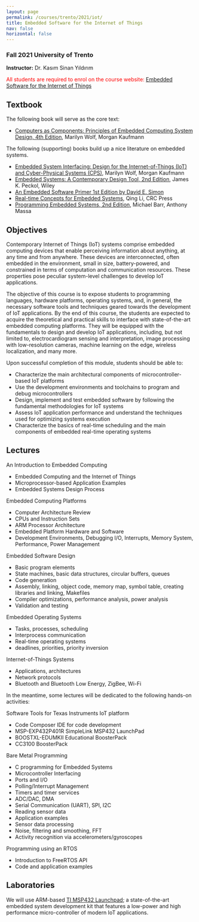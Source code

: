 ```yaml
---
layout: page
permalink: /courses/trento/2021/iot/
title: Embedded Software for the Internet of Things
nav: false
horizontal: false
---
```


###  Fall 2021 University of Trento
**Instructor:** Dr. Kasım Sinan Yıldırım  

<span style="color:red">All students are required to enrol on the course website:</span> [Embedded Software for the Internet of Things](https://didatticaonline.unitn.it/dol/enrol/index.php?id=22948)


## Textbook

The following book will serve as the core text:
- [Computers as Components: Principles of Embedded Computing System Design, 4th Edition](https://www.elsevier.com/books/computers-as-components/wolf/978-0-12-805387-4), Marilyn Wolf, Morgan Kaufmann  

The following (supporting) books build up a nice literature on embedded systems. 
- [Embedded System Interfacing: Design for the Internet-of-Things (IoT) and Cyber-Physical Systems (CPS)](https://www.elsevier.com/books/embedded-system-interfacing/wolf/978-0-12-817402-9), Marilyn Wolf, Morgan Kaufmann  
- [Embedded Systems: A Contemporary Design Tool, 2nd Edition](https://www.wiley.com/en-it/Embedded+Systems:+A+Contemporary+Design+Tool,+2nd+Edition-p-9781119457558), James K. Peckol, Wiley
- [An Embedded Software Primer 1st Edition by David E. Simon](https://www.amazon.com/Embedded-Software-Primer-David-Simon/dp/020161569X)
- [Real-time Concepts for Embedded Systems](https://www.crcpress.com/Real-Time-Concepts-for-Embedded-Systems/Li-Yao/p/book/9781578201242), Qing Li, CRC Press
- [Programming Embedded Systems, 2nd Edition](https://proquest.safaribooksonline.com/book/programming/0596009836), Michael Barr, Anthony Massa 

## Objectives
Contemporary Internet of Things (IoT) systems comprise embedded computing devices that enable perceiving information about anything, at any time and from anywhere. These devices are interconnected, often embedded in the environment, small in size, battery-powered, and constrained in terms of computation and communication resources. These properties pose peculiar system-level challenges to develop IoT applications.

The objective of this course is to expose students to programming languages, hardware platforms, operating systems, and, in general, the necessary software tools and techniques geared towards the development of IoT applications. By the end of this course, the students are expected to acquire the theoretical and practical skills to interface with state-of-the-art embedded computing platforms. They will be equipped with the fundamentals to design and develop IoT applications, including, but not limited to, electrocardiogram sensing and interpretation, image processing with low-resolution cameras, machine learning on the edge, wireless localization, and many more.

Upon successful completion of this module, students should be able to:
- Characterize the main architectural components of microcontroller-based IoT platforms
- Use the development environments and toolchains to program and debug microcontrollers
- Design, implement and test embedded software by following the fundamental methodologies for IoT systems
- Assess IoT application performance and understand the techniques used for optimizing systems execution
- Characterize the basics of real-time scheduling and the main components of embedded real-time operating systems

## Lectures

An Introduction to Embedded Computing
- Embedded Computing and the Internet of Things
- Microprocessor-based Application Examples
- Embedded Systems Design Process

Embedded Computing Platforms
- Computer Architecture Review
- CPUs and Instruction Sets
- ARM Processor Architecture
- Embedded Platform Hardware and Software
- Development Environments, Debugging
I/O, Interrupts, Memory System, Performance, Power Management

Embedded Software Design
- Basic program elements
- State machines, basic data structures, circular buffers, queues
- Code generation
- Assembly, linking, object code, memory map, symbol table, creating libraries and linking, Makefiles
- Compiler optimizations, performance analysis, power analysis
- Validation and testing

Embedded Operating Systems
- Tasks, processes, scheduling
- Interprocess communication
- Real-time operating systems
- deadlines, priorities, priority inversion

Internet-of-Things Systems
- Applications, architectures
- Network protocols
- Bluetooth and Bluetooth Low Energy, ZigBee, Wi-Fi

In the meantime, some lectures will be dedicated to the following hands-on activities:

Software Tools for Texas Instruments IoT platform
- Code Composer IDE for code development
- MSP-EXP432P401R SimpleLink MSP432 LaunchPad
- BOOSTXL-EDUMKII Educational BoosterPack
- CC3100 BoosterPack

Bare Metal Programming
- C programming for Embedded Systems
- Microcontroller Interfacing
- Ports and I/O
- Polling/Interrupt Management
- Timers and timer services
- ADC/DAC, DMA
- Serial Communication (UART), SPI, I2C
- Reading sensor data
- Application examples
- Sensor data processing
- Noise, filtering and smoothing, FFT
- Activity recognition via accelerometers/gyroscopes

Programming using an RTOS
- Introduction to FreeRTOS API
- Code and application examples

  
## Laboratories

We will use ARM-based [TI MSP432 Launchpad](http://www.ti.com/tool/MSP-EXP432P401R?DCMP=ep-mcu-msp-432-en&HQS=beginmsp432launchpad#1); a state-of-the-art embedded system development kit that features a low-power and high performance micro-controller of modern IoT applications.
